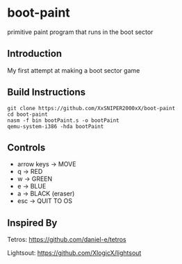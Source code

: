 # boot-paint
primitive paint program that runs in the boot sector

<h2>Introduction</h2>

My first attempt at making a boot sector game

<h2>Build Instructions</h2>

```
git clone https://github.com/XxSNIPER2000xX/boot-paint
cd boot-paint
nasm -f bin bootPaint.s -o bootPaint
qemu-system-i386 -hda bootPaint
```

<h2>Controls</h2>

* arrow keys  -> MOVE
* q           -> RED
* w           -> GREEN
* e           -> BLUE
* a           -> BLACK (eraser)
* esc         -> QUIT TO OS

<h2>Inspired By</h2>

Tetros: https://github.com/daniel-e/tetros

Lightsout: https://github.com/XlogicX/lightsout
